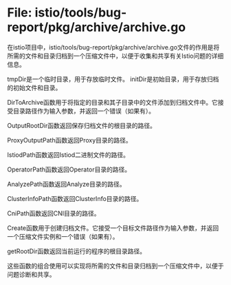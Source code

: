# File: istio/tools/bug-report/pkg/archive/archive.go

在istio项目中，istio/tools/bug-report/pkg/archive/archive.go文件的作用是将所需的文件和目录归档到一个压缩文件中，以便于收集和共享有关Istio问题的详细信息。

tmpDir是一个临时目录，用于存放临时文件。
initDir是初始目录，用于存放归档的初始文件和目录。

DirToArchive函数用于将指定的目录和其子目录中的文件添加到归档文件中。它接受目录路径作为输入参数，并返回一个错误（如果有）。

OutputRootDir函数返回保存归档文件的根目录的路径。

ProxyOutputPath函数返回Proxy目录的路径。

IstiodPath函数返回Istiod二进制文件的路径。

OperatorPath函数返回Operator目录的路径。

AnalyzePath函数返回Analyze目录的路径。

ClusterInfoPath函数返回ClusterInfo目录的路径。

CniPath函数返回CNI目录的路径。

Create函数用于创建归档文件。它接受一个目标文件路径作为输入参数，并返回一个压缩文件实例和一个错误（如果有）。

getRootDir函数返回当前运行的程序的根目录路径。

这些函数的组合使用可以实现将所需的文件和目录归档到一个压缩文件中，以便于问题诊断和共享。

